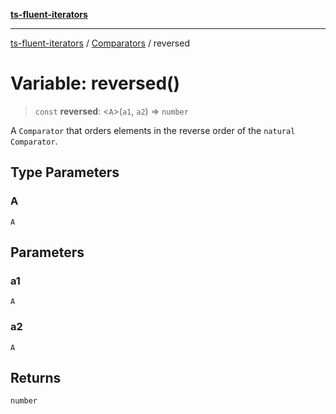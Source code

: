 [**ts-fluent-iterators**](../../../../README.md)

---

[ts-fluent-iterators](../../../../README.md) / [Comparators](../README.md) / reversed

# Variable: reversed()

> `const` **reversed**: \<`A`\>(`a1`, `a2`) => `number`

A `Comparator` that orders elements in the reverse order of the `natural` `Comparator`.

## Type Parameters

### A

`A`

## Parameters

### a1

`A`

### a2

`A`

## Returns

`number`
